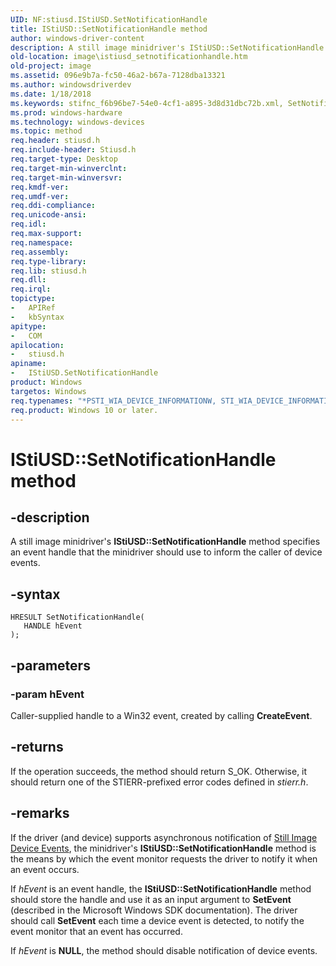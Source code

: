 ```yaml
---
UID: NF:stiusd.IStiUSD.SetNotificationHandle
title: IStiUSD::SetNotificationHandle method
author: windows-driver-content
description: A still image minidriver's IStiUSD::SetNotificationHandle method specifies an event handle that the minidriver should use to inform the caller of device events.
old-location: image\istiusd_setnotificationhandle.htm
old-project: image
ms.assetid: 096e9b7a-fc50-46a2-b67a-7128dba13321
ms.author: windowsdriverdev
ms.date: 1/18/2018
ms.keywords: stifnc_f6b96be7-54e0-4cf1-a895-3d8d31dbc72b.xml, SetNotificationHandle method [Imaging Devices], SetNotificationHandle, IStiUSD interface [Imaging Devices], SetNotificationHandle method, image.istiusd_setnotificationhandle, IStiUSD::SetNotificationHandle, SetNotificationHandle method [Imaging Devices], IStiUSD interface, IStiUSD, stiusd/IStiUSD::SetNotificationHandle
ms.prod: windows-hardware
ms.technology: windows-devices
ms.topic: method
req.header: stiusd.h
req.include-header: Stiusd.h
req.target-type: Desktop
req.target-min-winverclnt: 
req.target-min-winversvr: 
req.kmdf-ver: 
req.umdf-ver: 
req.ddi-compliance: 
req.unicode-ansi: 
req.idl: 
req.max-support: 
req.namespace: 
req.assembly: 
req.type-library: 
req.lib: stiusd.h
req.dll: 
req.irql: 
topictype:
-	APIRef
-	kbSyntax
apitype:
-	COM
apilocation:
-	stiusd.h
apiname:
-	IStiUSD.SetNotificationHandle
product: Windows
targetos: Windows
req.typenames: "*PSTI_WIA_DEVICE_INFORMATIONW, STI_WIA_DEVICE_INFORMATIONW"
req.product: Windows 10 or later.
---
```


# IStiUSD::SetNotificationHandle method


## -description


A still image minidriver's <b>IStiUSD::SetNotificationHandle</b> method specifies an event handle that the minidriver should use to inform the caller of device events.


## -syntax


````
HRESULT SetNotificationHandle(
   HANDLE hEvent
);
````


## -parameters




### -param hEvent

Caller-supplied handle to a Win32 event, created by calling <b>CreateEvent</b>.


## -returns



If the operation succeeds, the method should return S_OK. Otherwise, it should return one of the STIERR-prefixed error codes defined in <i>stierr.h</i>.




## -remarks



If the driver (and device) supports asynchronous notification of <a href="https://msdn.microsoft.com/5f9be89c-8442-4894-b2f6-a4d3558464bf">Still Image Device Events</a>, the minidriver's <b>IStiUSD::SetNotificationHandle</b> method is the means by which the event monitor requests the driver to notify it when an event occurs.

If <i>hEvent</i> is an event handle, the <b>IStiUSD::SetNotificationHandle</b> method should store the handle and use it as an input argument to <b>SetEvent</b> (described in the Microsoft Windows SDK documentation). The driver should call <b>SetEvent</b> each time a device event is detected, to notify the event monitor that an event has occurred.

If <i>hEvent</i> is <b>NULL</b>, the method should disable notification of device events.



